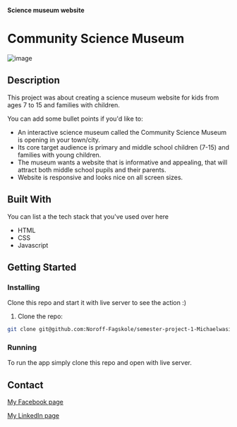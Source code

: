  **Science museum website**

# Community Science Museum

![image](https://user-images.githubusercontent.com/89254319/171575810-d3fc77b8-b370-4072-ab79-ae29f73528fe.png)



## Description

This project was about creating a science museum website for kids from ages 7 to 15 and families with children.

You can add some bullet points if you'd like to:

- An interactive science museum called the Community Science Museum is opening in your town/city.
- Its core target audience is primary and middle school children (7-15) and families with young children.
- The museum wants a website that is informative and appealing, that will attract both middle school pupils and their parents.
- Website is responsive and looks nice on all screen sizes.

## Built With

You can list a the tech stack that you've used over here

- HTML
- CSS
- Javascript
 

## Getting Started

### Installing

Clone this repo and start it with live server to see the action :)

1. Clone the repo:

```bash
git clone git@github.com:Noroff-Fagskole/semester-project-1-Michaelwasilewski.git
```


### Running

To run the app simply clone this repo and open with live server.

## Contact


[My Facebook page](https://www.facebook.com/Wasiu1243/)

[My LinkedIn page](https://www.linkedin.com/in/michal-wasilewski-751b8921a/)



